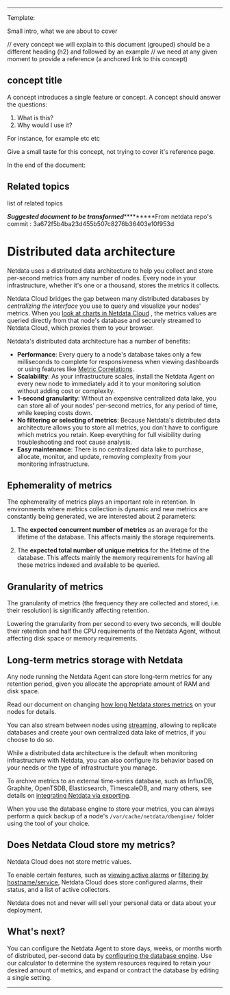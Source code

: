 
<!--
Title: "High fidelity monitoring "
custom_edit_url: https://github.com/netdata/netdata/blob/master/docs/concepts/netdata-architecture/high-fidelity-monitoring-.md
learn_status: Published
learn_topic_type: Concepts
learn_rel_path: docs/concepts/netdata-architecture/high-fidelity-monitoring-.md

learn_docs_purpose: Present what high fidelity monitoring is: (real time, high resolution, unlimited, fixed step metric databases)
-->



**********************************************************************
Template:

Small intro, what we are about to cover

// every concept we will explain to this document (grouped) should be a different heading (h2) and followed by an example
// we need at any given moment to provide a reference (a anchored link to this concept)
## concept title

A concept introduces a single feature or concept. A concept should answer the questions:

1. What is this?
2. Why would I use it?

For instance, for example etc etc

Give a small taste for this concept, not trying to cover it's reference page. 

In the end of the document:

## Related topics

list of related topics

*****************Suggested document to be transformed**************************From netdata repo's commit : 3a672f5b4ba23d455b507c8276b36403e10f953d<!--
title: "Distributed data architecture"
description: "Netdata's distributed data architecture stores metrics on individual nodes for high performance and scalability using all your granular metrics."
custom_edit_url: https://github.com/netdata/netdata/edit/master/docs/store/distributed-data-architecture.md
-->

# Distributed data architecture

Netdata uses a distributed data architecture to help you collect and store per-second metrics from any number of nodes.
Every node in your infrastructure, whether it's one or a thousand, stores the metrics it collects.

Netdata Cloud bridges the gap between many distributed databases by _centralizing the interface_ you use to query and
visualize your nodes' metrics. When you [look at charts in Netdata Cloud](/docs/visualize/interact-dashboards-charts.md)
, the metrics values are queried directly from that node's database and securely streamed to Netdata Cloud, which
proxies them to your browser.

Netdata's distributed data architecture has a number of benefits:

- **Performance**: Every query to a node's database takes only a few milliseconds to complete for responsiveness when
  viewing dashboards or using features
  like [Metric Correlations](https://learn.netdata.cloud/docs/cloud/insights/metric-correlations).
- **Scalability**: As your infrastructure scales, install the Netdata Agent on every new node to immediately add it to
  your monitoring solution without adding cost or complexity.
- **1-second granularity**: Without an expensive centralized data lake, you can store all of your nodes' per-second
  metrics, for any period of time, while keeping costs down.
- **No filtering or selecting of metrics**: Because Netdata's distributed data architecture allows you to store all
  metrics, you don't have to configure which metrics you retain. Keep everything for full visibility during
  troubleshooting and root cause analysis.
- **Easy maintenance**: There is no centralized data lake to purchase, allocate, monitor, and update, removing
  complexity from your monitoring infrastructure.

## Ephemerality of metrics

The ephemerality of metrics plays an important role in retention. In environments where metrics collection is dynamic and
new metrics are constantly being generated, we are interested about 2 parameters:

1. The **expected concurrent number of metrics** as an average for the lifetime of the database. This affects mainly the
   storage requirements.

2. The **expected total number of unique metrics** for the lifetime of the database. This affects mainly the memory
   requirements for having all these metrics indexed and available to be queried.

## Granularity of metrics

The granularity of metrics (the frequency they are collected and stored, i.e. their resolution) is significantly
affecting retention.

Lowering the granularity from per second to every two seconds, will double their retention and half the CPU requirements
of the Netdata Agent, without affecting disk space or memory requirements.

## Long-term metrics storage with Netdata

Any node running the Netdata Agent can store long-term metrics for any retention period, given you allocate the
appropriate amount of RAM and disk space.

Read our document on changing [how long Netdata stores metrics](/docs/store/change-metrics-storage.md) on your nodes for
details.

You can also stream between nodes using [streaming](/streaming/README.md), allowing to replicate databases and create
your own centralized data lake of metrics, if you choose to do so.

While a distributed data architecture is the default when monitoring infrastructure with Netdata, you can also configure
its behavior based on your needs or the type of infrastructure you manage.

To archive metrics to an external time-series database, such as InfluxDB, Graphite, OpenTSDB, Elasticsearch,
TimescaleDB, and many others, see details on [integrating Netdata via exporting](/docs/export/external-databases.md).

When you use the database engine to store your metrics, you can always perform a quick backup of a node's
`/var/cache/netdata/dbengine/` folder using the tool of your choice.

## Does Netdata Cloud store my metrics?

Netdata Cloud does not store metric values.

To enable certain features, such as [viewing active alarms](/docs/monitor/view-active-alarms.md)
or [filtering by hostname/service](https://learn.netdata.cloud/docs/cloud/war-rooms#node-filter), Netdata Cloud does
store configured alarms, their status, and a list of active collectors.

Netdata does not and never will sell your personal data or data about your deployment.

## What's next?

You can configure the Netdata Agent to store days, weeks, or months worth of distributed, per-second data by
[configuring the database engine](/docs/store/change-metrics-storage.md). Use our calculator to determine the system
resources required to retain your desired amount of metrics, and expand or contract the database by editing a single
setting.


*******************************************************************************

